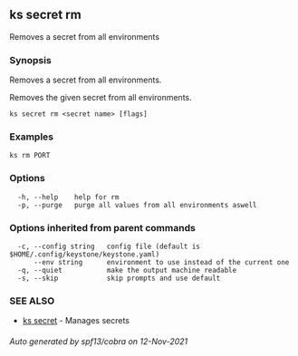 ## ks secret rm

Removes a secret from all environments

### Synopsis

Removes a secret from all environments.

Removes the given secret from all environments.


```
ks secret rm <secret name> [flags]
```

### Examples

```
ks rm PORT
```

### Options

```
  -h, --help    help for rm
  -p, --purge   purge all values from all environments aswell
```

### Options inherited from parent commands

```
  -c, --config string   config file (default is $HOME/.config/keystone/keystone.yaml)
      --env string      environment to use instead of the current one
  -q, --quiet           make the output machine readable
  -s, --skip            skip prompts and use default
```

### SEE ALSO

* [ks secret](ks_secret.md)	 - Manages secrets

###### Auto generated by spf13/cobra on 12-Nov-2021
